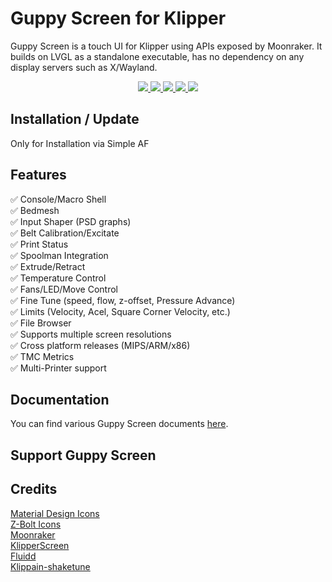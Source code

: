 # Guppy Screen for Klipper

Guppy Screen is a touch UI for Klipper using APIs exposed by Moonraker. It builds on LVGL as a standalone executable, has no dependency on any display servers such as X/Wayland.
<p align="center">
    <a aria-label="Downloads" href="https://github.com/pellcorp/guppyscreen/releases">
      <img src="https://img.shields.io/github/downloads/pellcorp/guppyscreen/total?style=flat-square">
  </a>
    <a aria-label="Stars" href="https://github.com/pellcorp/guppyscreen/stargazers">
      <img src="https://img.shields.io/github/stars/pellcorp/guppyscreen?style=flat-square">
  </a>
    <a aria-label="Forks" href="https://github.com/pellcorp/guppyscreen/network/members">
      <img src="https://img.shields.io/github/forks/pellcorp/guppyscreen?style=flat-square">
  </a>
    <a aria-label="License" href="https://github.com/pellcorp/guppyscreen/blob/develop/LICENSE">
      <img src="https://img.shields.io/github/license/pellcorp/guppyscreen?style=flat-square">
  </a>
    <a aria-label="Last commit" href="https://github.com/pellcorp/guppyscreen/commits/">
      <img src="https://img.shields.io/github/last-commit/pellcorp/guppyscreen?style=flat-square">
  </a>
</p>

## Installation / Update

Only for Installation via Simple AF

## Features
:white_check_mark: Console/Macro Shell  
:white_check_mark: Bedmesh  
:white_check_mark: Input Shaper (PSD graphs)  
:white_check_mark: Belt Calibration/Excitate  
:white_check_mark: Print Status  
:white_check_mark: Spoolman Integration  
:white_check_mark: Extrude/Retract  
:white_check_mark: Temperature Control  
:white_check_mark: Fans/LED/Move Control  
:white_check_mark: Fine Tune (speed, flow, z-offset, Pressure Advance)  
:white_check_mark: Limits (Velocity, Acel, Square Corner Velocity, etc.)  
:white_check_mark: File Browser  
:white_check_mark: Supports multiple screen resolutions  
:white_check_mark: Cross platform releases (MIPS/ARM/x86)  
:white_check_mark: TMC Metrics  
:white_check_mark: Multi-Printer support  

## Documentation
You can find various Guppy Screen documents [here](https://ballaswag.github.io/docs/guppyscreen/configuration/).

## Support Guppy Screen

## Credits
[Material Design Icons](https://pictogrammers.com/library/mdi/)  
[Z-Bolt Icons](https://github.com/Z-Bolt/OctoScreen)  
[Moonraker](https://github.com/Arksine/moonraker)  
[KlipperScreen](https://github.com/KlipperScreen/KlipperScreen)  
[Fluidd](https://github.com/fluidd-core/fluidd)  
[Klippain-shaketune](https://github.com/Frix-x/klippain-shaketune)  
